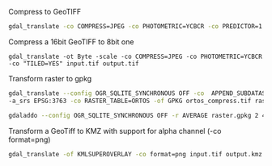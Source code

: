 
Compress to GeoTIFF

```bash
gdal_translate -co COMPRESS=JPEG -co PHOTOMETRIC=YCBCR -co PREDICTOR=1 -co "TILED=YES" input.tif output.tif
```
Compress a 16bit GeoTIFF to 8bit one
``` 
gdal_translate -ot Byte -scale -co COMPRESS=JPEG -co PHOTOMETRIC=YCBCR -co "TILED=YES" input.tif output.tif
```

Transform raster to gpkg

```bash
gdal_translate --config OGR_SQLITE_SYNCHRONOUS OFF -co  APPEND_SUBDATASET=YES -co TILE_FORMAT=PNG_JPEG
-a_srs EPSG:3763 -co RASTER_TABLE=ORTOS -of GPKG ortos_compress.tif raster.gpkg
```

```bash
gdaladdo --config OGR_SQLITE_SYNCHRONOUS OFF -r AVERAGE raster.gpkg 2 4 8 16 32 64 128 256
```

Transform a GeoTiff to KMZ with support for alpha channel (-co format=png)

```bash
gdal_translate -of KMLSUPEROVERLAY -co format=png input.tif output.kmz
```
